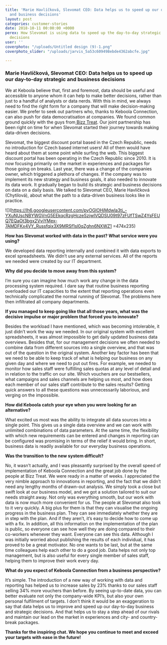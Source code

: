 ```yaml
---
title: 'Marie Havlíčková, Slevomat CEO: Data helps us to speed up our day-to-day strategic
  and business decisions'
layout: post
categories: customer-stories
date: 2018-10-11 00:00:00 +0000
perex: How Slevomat is using data to speed up the day-to-day strategic and business
  decisions
user: ''
coverphoto: "/uploads/Untitled design (9)-1.png"
coverphoto_slider: "/uploads/jarvis_5a53c609498ebde4362abcfe.jpg"

---
```

### **Marie Havlíčková, Slevomat CEO: Data helps us to speed up our day-to-day strategic and business decisions**

 We at Keboola believe that, first and foremost, data should be useful and accessible to anyone whom it can help to make better decisions, rather than just to a handful of analysts or data nerds. With this in mind, we always need to find the right form for a company that will make decision-making easier. We prefer to seek out partners who, thanks to Keboola Connection, can also push for data democratisation at companies. We found common ground quickly with the guys from[ Bizz Treat](https://www.bizztreat.com/). Our joint partnership has been right on time for when Slevomat started their journey towards making data-driven decisions.

Slevomat, the biggest discount portal based in the Czech Republic, needs no introduction for Czech based internet users! All of them would have heard about them at some point while surfing the web. This biggest discount portal has been operating in the Czech Republic since 2010. It is now focusing primarily on the market in experiences and packages for those going on breaks. Last year, there was a change of the companies owner, which triggered a plethora of changes. If the company was to implement its new strategy and business goals, it also needed to innovate its data work. It gradually began to build its strategic and business decisions on data on a daily basis. We talked to Slevomat CEO, Marie Havlíčková (Chytilová), about what the path to a data-driven business looks like in practice.

 ![](https://lh6.googleusercontent.com/pyOGlOHjMdwla3ti_-YXuNUscNBYWGVnG5EEkqcRzgHczeSzjwIVQDSU09t97zFUfTSwZ4YsFEUQ7EQaOt3bgx2VvjYMex-7AMDFKx4VY_Russfqix3X9MRSf1sl0qZghn6NXWZ1 =474x235)

**How has Slevomat worked with data in the past? What service were you using?**

We developed data reporting internally and combined it with data exports to excel spreadsheets. We didn’t use any external services. All of the reports we needed were created by our IT department.

**Why did you decide to move away from this system?** 

I’m sure you can imagine how much work any change in the data processing system required. I dare say that routine business reporting overloaded our IT capacities to the extent that reporting operations even technically complicated the normal running of Slevomat. The problems here then infiltrated all company departments.

 **If you managed to keep going like that all those years, what was the decisive impulse or major problem that forced you to innovate?**

Besides the workload I have mentioned, which was becoming intolerable, it just didn’t work the way we needed. In our original system with excellent spreadsheets, it was almost impossible to get daily updated business data overviews. Besides that, for our management decisions we often needed to combine data from different sources into a single overview, and that was out of the question in the original system. Another key factor has been that we need to be able to keep track of what is helping our business on any given day and where we need to put out fires. For example, we needed to monitor how sales staff were fulfilling sales quotas at any level of detail and in relation to the traffic on our site. Which vouchers are our bestsellers, what campaigns and sales channels are helping us most, and how does each member of our sales staff contribute to the sales results? Getting quick answers to all these questions was unnecessarily laborious, and verging on the impossible.

 **How did Keboola catch your eye when you were looking for an alternative?**

What excited us most was the ability to integrate all data sources into a single point. This gives us a single data overview and we can work with unlimited combinations of data parameters. At the same time, the flexibility with which new requirements can be entered and changes in reporting can be configured was promising in terms of the relief it would bring. In short, business data is readily available for our everyday business operations.

**Was the transition to the new system difficult?**

No, it wasn’t actually, and I was pleasantly surprised by the overall speed of implementation of Keboola Connection and the great job done by the people at Bizz Treat. We were ready in a matter of weeks. I appreciated the very nimble approach to innovations in reporting, and the fact that we didn’t need any lengthy months of drawn-out analysis. We simply took a close but swift look at our business model, and we got a solution tailored to suit our needs straight away. Not only was everything smooth, but our work with data is now much more convenient for us. The people at Slevomat also took to it very quickly. A big plus for them is that they can visualise the ongoing progress in the business plan. They can see immediately whether they are in step with the plan. And if they aren’t, it’s easy to decide how to come up with a fix. In addition, all this information on the implementation of the plan is public, so everyone can see how well they are doing compared to their co-workers whenever they want. Everyone can see this data. Although I was initially worried about publishing the results of each individual, it has proved to be a great motivator. No one wants to be last, but at the same time colleagues help each other to do a good job. Data helps not only top management, but is also useful for every single member of sales staff, helping them to improve their work every day.

**What do you expect of Keboola Connection from a business perspective?**

It’s simple. The introduction of a new way of working with data and reporting has helped us to increase sales by 23% thanks to our sales staff selling 34% more vouchers than before. By seeing up-to-date data, you can better evaluate not only the company-wide KPI’s, but also your own personal fulfilment of targets. I don’t think it would be an exaggeration to say that data helps us to improve and speed up our day-to-day business and strategic decisions. And that helps us to stay a step ahead of our rivals and maintain our lead on the market in experiences and city- and country-break packages.

**Thanks for the inspiring chat. We hope you continue to meet and exceed your targets with ease in the future!**